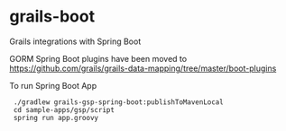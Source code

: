 grails-boot
===========

Grails integrations with Spring Boot

GORM Spring Boot plugins have been moved to https://github.com/grails/grails-data-mapping/tree/master/boot-plugins


To run Spring Boot App
```shell
 ./gradlew grails-gsp-spring-boot:publishToMavenLocal
 cd sample-apps/gsp/script
 spring run app.groovy
```
